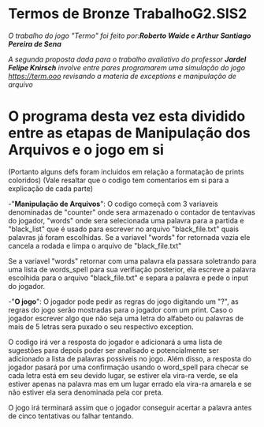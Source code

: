 # Termos de Bronze TrabalhoG2.SIS2 

*O trabalho do jogo "Termo" foi feito por:**Roberto Waide e Arthur Santiago Pereira de Sena***

*A segunda proposta dada para o trabalho avaliativo do professor* ***Jardel Felipe Knirsch*** *involve entre pares programarem uma simulação do jogo https://term.ooo revisando a materia de exceptions e manipulação de arquivo*

# O programa desta vez esta dividido entre as etapas de Manipulação dos Arquivos e o jogo em si

(Portanto alguns defs foram incluidos em relação a formatação de prints coloridos)
(Vale resaltar que o codigo tem comentarios em si para a explicação de cada parte)

-"**Manipulação de Arquivos**": O codigo começã com 3 variaveis denominadas de "counter" onde sera armazenado o contador de tentavivas do jogador, "words" onde sera selecionada uma palavra para a partida e "black_list" que é usado para escrever no arquivo "black_file.txt" quais palavras já foram escolhidas. Se a variavel "words" for retornada vazia ele cancela a rodada e limpa o arquivo de "black_file.txt"

Se a variavel "words" retornar com uma palavra ela passara soletrando para uma lista de words_spell para sua verifiação posterior, ela escreve a palavra escolhida para o arquivo "black_file.txt" e separa a palavra e pede o input do jogador. 

-"**O jogo**": O jogador pode pedir as regras do jogo digitando um "?", as regras do jogo serão mostradas para o jogador com um print. Caso o jogador escrever algo que não seja uma letra do alfabeto ou palavras de mais de 5 letras sera puxado o seu respectivo exception.

O codigo irá ver a resposta do jogador e adicionará a uma lista de sugestões para depois poder ser analisado e potencialmente ser adicionado a lista de palavras possiveis no jogo. Além disso, a resposta do jogador pasará por uma confirmação usando o word_spell para checar se cada letra está em seu devido lugar, se estiver ela vira-ra verde, se ela estiver apenas na palavra mas em um lugar errado ela vira-ra amarela e se não estiver ela sera denominada pela cor preta.

O jogo irá terminará assim que o jogador conseguir acertar a palavra antes de cinco tentativas ou falhar tentando.

